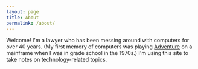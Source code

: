 ```yaml
---
layout: page
title: About
permalink: /about/
---
```


Welcome! I'm a lawyer who has been messing around with computers for over 40 years. (My first memory of computers was playing [Adventure](https://en.wikipedia.org/wiki/Colossal_Cave_Adventure) on a mainframe when I was in grade school in the 1970s.) I'm using this site to take notes on technology-related topics.  
